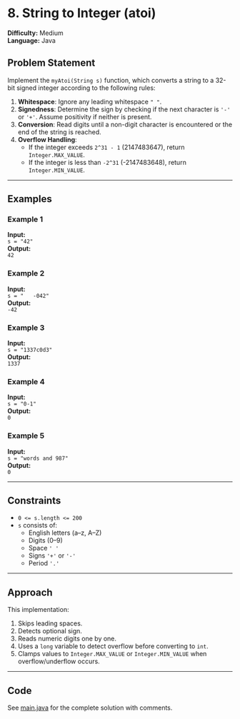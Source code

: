 # 8. String to Integer (atoi)

**Difficulty:** Medium  
**Language:** Java

## Problem Statement

Implement the `myAtoi(String s)` function, which converts a string to a 32-bit signed integer according to the following rules:

1. **Whitespace**: Ignore any leading whitespace `" "`.
2. **Signedness**: Determine the sign by checking if the next character is `'-'` or `'+'`. Assume positivity if neither is present.
3. **Conversion**: Read digits until a non-digit character is encountered or the end of the string is reached.
4. **Overflow Handling**:
   - If the integer exceeds `2^31 - 1` (2147483647), return `Integer.MAX_VALUE`.
   - If the integer is less than `-2^31` (-2147483648), return `Integer.MIN_VALUE`.

---

## Examples

### Example 1

**Input:**  
`s = "42"`  
**Output:**  
`42`

### Example 2

**Input:**  
`s = "   -042"`  
**Output:**  
`-42`

### Example 3

**Input:**  
`s = "1337c0d3"`  
**Output:**  
`1337`

### Example 4

**Input:**  
`s = "0-1"`  
**Output:**  
`0`

### Example 5

**Input:**  
`s = "words and 987"`  
**Output:**  
`0`

---

## Constraints

- `0 <= s.length <= 200`
- `s` consists of:
  - English letters (a–z, A–Z)
  - Digits (0–9)
  - Space `' '`
  - Signs `'+'` or `'-'`
  - Period `'.'`

---

## Approach

This implementation:

1. Skips leading spaces.
2. Detects optional sign.
3. Reads numeric digits one by one.
4. Uses a `long` variable to detect overflow before converting to `int`.
5. Clamps values to `Integer.MAX_VALUE` or `Integer.MIN_VALUE` when overflow/underflow occurs.

---

## Code

See [main.java](main.java) for the complete solution with comments.
